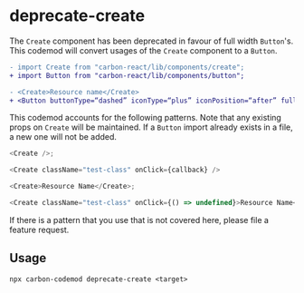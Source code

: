 # deprecate-create

The `Create` component has been deprecated in favour of full width `Button`'s. This codemod will convert usages of the `Create` component to a `Button`.

```diff
- import Create from "carbon-react/lib/components/create";
+ import Button from "carbon-react/lib/components/button";

- <Create>Resource name</Create>
+ <Button buttonType=“dashed” iconType=“plus” iconPosition=“after” fullWidth>Resource name</Button>
```

This codemod accounts for the following patterns. Note that any existing props on `Create` will be maintained. If a `Button` import already exists in a file, a new one will not be added.

```js
<Create />;
```

```js
<Create className="test-class" onClick={callback} />
```

```js
<Create>Resource Name</Create>;
```

```js
<Create className="test-class" onClick={() => undefined}>Resource Name</Create>
```

If there is a pattern that you use that is not covered here, please file a feature request.

## Usage

`npx carbon-codemod deprecate-create <target>`